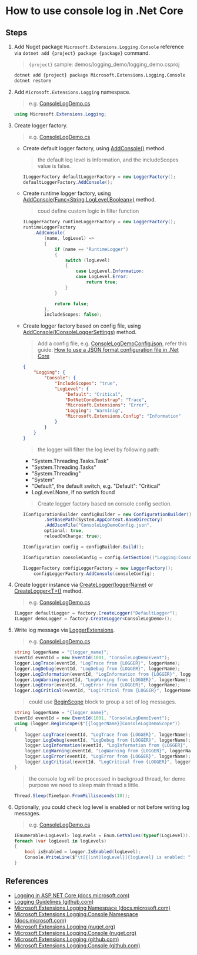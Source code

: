 # How to use console log in .Net Core

## Steps

1. Add Nuget package `Microsoft.Extensions.Logging.Console` reference via `dotnet add {project} package {package}` command.

    > `{project}` sample: demos/logging_demo/logging_demo.csproj

    ```bash
    dotnet add {project} package Microsoft.Extensions.Logging.Console
    dotnet restore
    ```
    
2. Add `Microsoft.Extensions.Logging` namespace.

    > e.g. [ConsoleLogDemo.cs](../../demos/logging_demo/ConsoleLogDemo.cs)
    ```csharp
    using Microsoft.Extensions.Logging;
    ```

3. Create logger factory.

    > e.g. [ConsoleLogDemo.cs](../../demos/logging_demo/ConsoleLogDemo.cs)

    * Create default logger factory, using [AddConsole()](https://docs.microsoft.com/en-us/dotnet/api/microsoft.extensions.logging.consoleloggerextensions.addconsole?view=aspnetcore-2.0#Microsoft_Extensions_Logging_ConsoleLoggerExtensions_AddConsole_Microsoft_Extensions_Logging_ILoggerFactory_) method.
    
        > the default log level is Information, and the includeScopes value is false.
        
        ```csharp
        ILoggerFactory defaultLoggerFactory = new LoggerFactory();
        defaultLoggerFactory.AddConsole();
        ```

    * Create runtime logger factory, using [AddConsole(Func<String,LogLevel,Boolean>)](https://docs.microsoft.com/en-us/dotnet/api/microsoft.extensions.logging.consoleloggerextensions.addconsole?view=aspnetcore-2.0#Microsoft_Extensions_Logging_ConsoleLoggerExtensions_AddConsole_Microsoft_Extensions_Logging_ILoggerFactory_System_Func_System_String_Microsoft_Extensions_Logging_LogLevel_System_Boolean__System_Boolean_) method.
    
        > coud define custom logic in filter function
        
        ```csharp
        ILoggerFactory runtimeLoggerFactory = new LoggerFactory();
        runtimeLoggerFactory
            .AddConsole(
                (name, logLevel) =>
                {
                    if (name == "RuntimeLogger")
                    {
                        switch (logLevel)
                        {
                            case LogLevel.Information:
                            case LogLevel.Error:
                                return true;
                        }
                    }

                    return false;
                },
                includeScopes: false);
        ```

    * Create logger factory based on config file, using [AddConsole(IConsoleLoggerSettings)](https://docs.microsoft.com/en-us/dotnet/api/microsoft.extensions.logging.consoleloggerextensions.addconsole?view=aspnetcore-2.0#Microsoft_Extensions_Logging_ConsoleLoggerExtensions_AddConsole_Microsoft_Extensions_Logging_ILoggerFactory_Microsoft_Extensions_Logging_Console_IConsoleLoggerSettings_) method.
    
        > Add a config file, e.g. [ConsoleLogDemoConfig.json](../../demos/logging_demo/ConsoleLogDemoConfig.json), refer this guide: [How to use a JSON format configuration file in .Net Core](../config/how_to_use_json_config_file.md)
     
        ```json
        {
            "Logging": {
                "Console": {
                    "IncludeScopes": "true",
                    "LogLevel": {
                        "Default": "Critical",
                        "DotNetCoreBootstrap": "Trace",
                        "Microsoft.Extensions": "Error",
                        "Logging": "Warninig",
                        "Microsoft.Extensions.Config": "Information"
                    }
                }
            }
        }
        ```
        
        > the logger will filter the log level by following path:
        
        * "System.Threading.Tasks.Task"
        * "System.Threading.Tasks"
        * "System.Threading"
        * "System"
        * "Default", the default switch, e.g. "Default": "Critical"
        * LogLevel.None, if no swtich found

        > Create logger factory based on console config section.
        
        ```csharp
        IConfigurationBuilder configBuilder = new ConfigurationBuilder()
                .SetBasePath(System.AppContext.BaseDirectory)
                .AddJsonFile("ConsoleLogDemoConfig.json",
                optional: true,
                reloadOnChange: true);

        IConfiguration config = configBuilder.Build();

        IConfiguration consoleConfig = config.GetSection(("Logging:Console"));

        ILoggerFactory configLoggerFactory = new LoggerFactory();
            configLoggerFactory.AddConsole(consoleConfig);
        ```

4. Create logger instance via [CreateLogger(loggerName)](https://docs.microsoft.com/en-us/dotnet/api/microsoft.extensions.logging.iloggerfactory.createlogger?view=aspnetcore-2.0#Microsoft_Extensions_Logging_ILoggerFactory_CreateLogger_System_String_) or [CreateLogger&lt;T&gt;()](https://docs.microsoft.com/en-us/dotnet/api/microsoft.extensions.logging.loggerfactoryextensions.createlogger?view=aspnetcore-2.0#Microsoft_Extensions_Logging_LoggerFactoryExtensions_CreateLogger__1_Microsoft_Extensions_Logging_ILoggerFactory_) method.

    > e.g. [ConsoleLogDemo.cs](../../demos/logging_demo/ConsoleLogDemo.cs)
    
    ```csharp
    ILogger defaultLogger = factory.CreateLogger("DefaultLogger");
    ILogger demoLogger = factory.CreateLogger<ConsoleLogDemo>();
    ```

5. Write log message via [LoggerExtensions](https://docs.microsoft.com/en-us/dotnet/api/microsoft.extensions.logging.loggerextensions?view=aspnetcore-2.0).

    > e.g. [ConsoleLogDemo.cs](../../demos/logging_demo/ConsoleLogDemo.cs)

    ```csharp
    string loggerName = "{logger_name}";
    EventId eventId = new EventId(1001, "ConsoleLogDemoEvent");
    logger.LogTrace(eventId, "LogTrace from {LOGGER}", loggerName);
    logger.LogDebug(eventId, "LogDebug from {LOGGER}", loggerName);
    logger.LogInformation(eventId, "LogInformation from {LOGGER}", loggerName);
    logger.LogWarning(eventId, "LogWarning from {LOGGER}", loggerName);
    logger.LogError(eventId, "LogError from {LOGGER}", loggerName);
    logger.LogCritical(eventId, "LogCritical from {LOGGER}", loggerName);
    ```

    > could use [BeginScope](https://docs.microsoft.com/en-us/dotnet/api/microsoft.extensions.logging.loggerextensions.beginscope?view=aspnetcore-2.0#Microsoft_Extensions_Logging_LoggerExtensions_BeginScope_Microsoft_Extensions_Logging_ILogger_System_String_System_Object___) block to group a set of log messages.
    
    ```csharp
    string loggerName = "{logger_name}";
    EventId eventId = new EventId(1001, "ConsoleLogDemoEvent");
    using (logger.BeginScope($"[{loggerName}]ConsoleLogDemoScope"))
    {
        logger.LogTrace(eventId, "LogTrace from {LOGGER}", loggerName);
        logger.LogDebug(eventId, "LogDebug from {LOGGER}", loggerName);
        logger.LogInformation(eventId, "LogInformation from {LOGGER}", loggerName);
        logger.LogWarning(eventId, "LogWarning from {LOGGER}", loggerName);
        logger.LogError(eventId, "LogError from {LOGGER}", loggerName);
        logger.LogCritical(eventId, "LogCritical from {LOGGER}", loggerName);
    }
    ```

    > the console log will be processed in backgroud thread, for demo purpose we need to sleep main thread a little.
    
    ```csharp
    Thread.Sleep(TimeSpan.FromMilliseconds(10));
    ```

6. Optionally, you could check log level is enabled or not before writing log messages.

    > e.g. [ConsoleLogDemo.cs](../../demos/logging_demo/ConsoleLogDemo.cs)
    
    ```csharp
    IEnumerable<LogLevel> logLevels = Enum.GetValues(typeof(LogLevel)).Cast<LogLevel>().Except(new[] { LogLevel.None });
    foreach (var logLevel in logLevels)
    {
        bool isEnabled = logger.IsEnabled(logLevel);
        Console.WriteLine($"\t[{(int)logLevel}]{logLevel} is enabled: ".PadRight(30, ' ') + isEnabled);
    }
    ```

## References

* [Logging in ASP.NET Core (docs.microsoft.com)](https://docs.microsoft.com/en-us/aspnet/core/fundamentals/logging/)
* [Logging Guidelines (github.com)](https://github.com/aspnet/Logging/wiki/Guidelines)
* [Microsoft.Extensions.Logging Namespace (docs.microsoft.com)](https://docs.microsoft.com/en-us/dotnet/api/microsoft.extensions.logging)
* [Microsoft.Extensions.Logging.Console Namespace (docs.microsoft.com)](https://docs.microsoft.com/en-us/dotnet/api/microsoft.extensions.logging.console)
* [Microsoft.Extensions.Logging (nuget.org)](https://www.nuget.org/packages/Microsoft.Extensions.Logging)
* [Microsoft.Extensions.Logging.Console (nuget.org)](https://www.nuget.org/packages/Microsoft.Extensions.Logging.Console)
* [Microsoft.Extensions.Logging (github.com)](https://github.com/aspnet/Logging/tree/dev/src/Microsoft.Extensions.Logging)
* [Microsoft.Extensions.Logging.Console (github.com)](https://github.com/aspnet/Logging/tree/dev/src/Microsoft.Extensions.Logging.Console)
